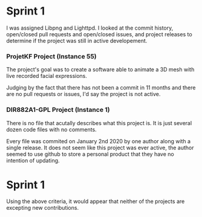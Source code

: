 # **Sprint 1**

I was assigned Libpng and Lighttpd. I looked at the commit history, open/closed pull requests and open/closed issues, and project releases to determine if the project 
was still in active developement.

### ProjetKF Project (Instance 55)
The project's goal was to create a software able to animate a 3D mesh with live recorded facial expressions.

Judging by the fact that there has not been a commit in 11 months and there are no pull requests or issues, I'd say the project is not active.
### DIR882A1-GPL Project (Instance 1)
There is no file that acutally describes what this project is. It is just several dozen code files with no comments.

Every file was commited on January 2nd 2020 by one author along with a single release. It does not seem like this project was ever active, the author seemed to use github to store a personal product that they have no intention of updating.

# **Sprint 1**

Using the above criteria, it would appear that neither of the projects are excepting new contributions.
